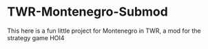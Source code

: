 # TWR-Montenegro-Submod
This here is a fun little project for Montenegro in TWR, a mod for the strategy game HOI4
